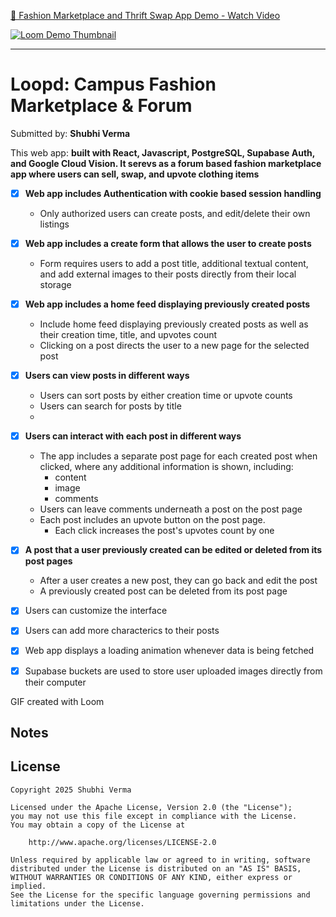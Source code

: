 
<div>
  <a href="https://www.loom.com/share/43547f72f3aa47b28dd312e82b686fca">
    <p>🧵 Fashion Marketplace and Thrift Swap App Demo - Watch Video</p>
  </a>
  <a href="https://www.loom.com/share/43547f72f3aa47b28dd312e82b686fca">
    <img style="max-width:300px;" src="https://cdn.loom.com/sessions/thumbnails/43547f72f3aa47b28dd312e82b686fca-022163ede3fdd0b0-full-play.gif" alt="Loom Demo Thumbnail">
  </a>
</div>

---
# Loopd: Campus Fashion Marketplace & Forum

Submitted by: **Shubhi Verma**

This web app: **built with React, Javascript, PostgreSQL, Supabase Auth, and Google Cloud Vision. It serevs as a forum based fashion marketplace app where users can sell, swap, and upvote clothing items**

- [x] **Web app includes Authentication with cookie based session handling**
  - Only authorized users can create posts, and edit/delete their own listings

- [x] **Web app includes a create form that allows the user to create posts**
  - Form requires users to add a post title, additional textual content, and add external images to their posts directly from their local storage
 
- [x] **Web app includes a home feed displaying previously created posts**
  - Include home feed displaying previously created posts as well as their creation time, title, and upvotes count
  - Clicking on a post directs the user to a new page for the selected post
    
- [x] **Users can view posts in different ways**
  - Users can sort posts by either creation time or upvote counts
  - Users can search for posts by title
  - 
- [x] **Users can interact with each post in different ways**
  - The app includes a separate post page for each created post when clicked, where any additional information is shown, including:
    - content
    - image
    - comments
  - Users can leave comments underneath a post on the post page
  - Each post includes an upvote button on the post page. 
    - Each click increases the post's upvotes count by one

- [x] **A post that a user previously created can be edited or deleted from its post pages**
  - After a user creates a new post, they can go back and edit the post
  - A previously created post can be deleted from its post page


- [x] Users can customize the interface
- [x] Users can add more characterics to their posts
- [x] Web app displays a loading animation whenever data is being fetched 
* [x] Supabase buckets are used to store user uploaded images directly from their computer

<!-- Replace this with whatever GIF tool you used! -->
GIF created with Loom
<!-- Recommended tools:
[Kap](https://getkap.co/) for macOS
[ScreenToGif](https://www.screentogif.com/) for Windows
[peek](https://github.com/phw/peek) for Linux. -->

## Notes



## License

    Copyright 2025 Shubhi Verma

    Licensed under the Apache License, Version 2.0 (the "License");
    you may not use this file except in compliance with the License.
    You may obtain a copy of the License at

        http://www.apache.org/licenses/LICENSE-2.0

    Unless required by applicable law or agreed to in writing, software
    distributed under the License is distributed on an "AS IS" BASIS,
    WITHOUT WARRANTIES OR CONDITIONS OF ANY KIND, either express or implied.
    See the License for the specific language governing permissions and
    limitations under the License.

